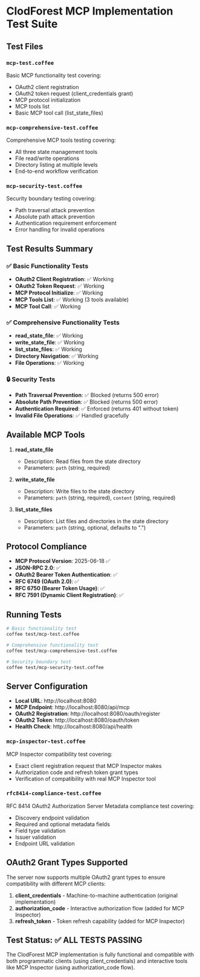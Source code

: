 # ClodForest MCP Implementation Test Suite

## Test Files

### `mcp-test.coffee`
Basic MCP functionality test covering:
- OAuth2 client registration
- OAuth2 token request (client_credentials grant)
- MCP protocol initialization
- MCP tools list
- Basic MCP tool call (list_state_files)

### `mcp-comprehensive-test.coffee`
Comprehensive MCP tools testing covering:
- All three state management tools
- File read/write operations
- Directory listing at multiple levels
- End-to-end workflow verification

### `mcp-security-test.coffee`
Security boundary testing covering:
- Path traversal attack prevention
- Absolute path attack prevention
- Authentication requirement enforcement
- Error handling for invalid operations

## Test Results Summary

### ✅ Basic Functionality Tests
- **OAuth2 Client Registration**: ✅ Working
- **OAuth2 Token Request**: ✅ Working  
- **MCP Protocol Initialize**: ✅ Working
- **MCP Tools List**: ✅ Working (3 tools available)
- **MCP Tool Call**: ✅ Working

### ✅ Comprehensive Functionality Tests
- **read_state_file**: ✅ Working
- **write_state_file**: ✅ Working
- **list_state_files**: ✅ Working
- **Directory Navigation**: ✅ Working
- **File Operations**: ✅ Working

### 🔒 Security Tests
- **Path Traversal Prevention**: ✅ Blocked (returns 500 error)
- **Absolute Path Prevention**: ✅ Blocked (returns 500 error)
- **Authentication Required**: ✅ Enforced (returns 401 without token)
- **Invalid File Operations**: ✅ Handled gracefully

## Available MCP Tools

1. **read_state_file**
   - Description: Read files from the state directory
   - Parameters: `path` (string, required)

2. **write_state_file**
   - Description: Write files to the state directory
   - Parameters: `path` (string, required), `content` (string, required)

3. **list_state_files**
   - Description: List files and directories in the state directory
   - Parameters: `path` (string, optional, defaults to ".")

## Protocol Compliance

- **MCP Protocol Version**: 2025-06-18 ✅
- **JSON-RPC 2.0**: ✅
- **OAuth2 Bearer Token Authentication**: ✅
- **RFC 6749 (OAuth 2.0)**: ✅
- **RFC 6750 (Bearer Token Usage)**: ✅
- **RFC 7591 (Dynamic Client Registration)**: ✅

## Running Tests

```bash
# Basic functionality test
coffee test/mcp-test.coffee

# Comprehensive functionality test
coffee test/mcp-comprehensive-test.coffee

# Security boundary test
coffee test/mcp-security-test.coffee
```

## Server Configuration

- **Local URL**: http://localhost:8080
- **MCP Endpoint**: http://localhost:8080/api/mcp
- **OAuth2 Registration**: http://localhost:8080/oauth/register
- **OAuth2 Token**: http://localhost:8080/oauth/token
- **Health Check**: http://localhost:8080/api/health

### `mcp-inspector-test.coffee`
MCP Inspector compatibility test covering:
- Exact client registration request that MCP Inspector makes
- Authorization code and refresh token grant types
- Verification of compatibility with real MCP Inspector tool

### `rfc8414-compliance-test.coffee`
RFC 8414 OAuth2 Authorization Server Metadata compliance test covering:
- Discovery endpoint validation
- Required and optional metadata fields
- Field type validation
- Issuer validation
- Endpoint URL validation

## OAuth2 Grant Types Supported

The server now supports multiple OAuth2 grant types to ensure compatibility with different MCP clients:

1. **client_credentials** - Machine-to-machine authentication (original implementation)
2. **authorization_code** - Interactive authorization flow (added for MCP Inspector)
3. **refresh_token** - Token refresh capability (added for MCP Inspector)

## Test Status: ✅ ALL TESTS PASSING

The ClodForest MCP implementation is fully functional and compatible with both programmatic clients (using client_credentials) and interactive tools like MCP Inspector (using authorization_code flow).
